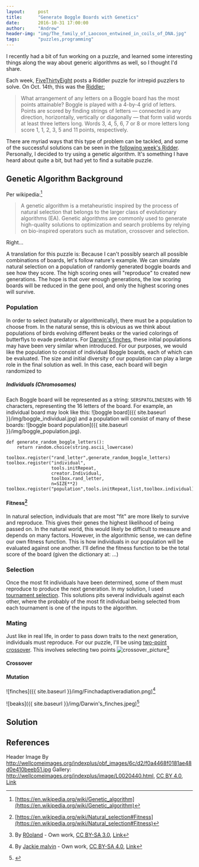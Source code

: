 ```yaml
---
layout:     post
title:      "Generate Boggle Boards with Genetics"
date:       2016-10-31 17:00:00
author:     "Andrew"
header-img: "img/The_family_of_Laocoon_entwined_in_coils_of_DNA.jpg"
tags:       "puzzles,programming"
---
```


I recently had a bit of fun working on a puzzle, and learned some interesting things along the way about generic algorithms as well, so I thought I'd share.

Each week, [FiveThirtyEight](http://fivethirtyeight.com) posts a Riddler puzzle for intrepid puzzlers to solve.  On Oct. 14th, this was the [Riddler:](http://fivethirtyeight.com/features/this-challenge-will-boggle-your-mind/)  
<blockquote>What arrangement of any letters on a Boggle board has the most points attainable?  Boggle is played with a 4-by-4 grid of letters. Points are scored by finding strings of letters — connected in any direction, horizontally, vertically or diagonally — that form valid words at least three letters long. Words 3, 4, 5, 6, 7 or 8 or more letters long score 1, 1, 2, 3, 5 and 11 points, respectively.</blockquote>

There are myriad ways that this type of problem can be tackled, and some of the successful solutions can be seen in the [following week's Ridder](http://fivethirtyeight.com/features/rig-the-election-with-math/).  Personally, I decided to try using a genetic algorithm.  It's something I have heard about quite a bit, but had yet to find a suitable puzzle.

<!--break-->
## Genetic Algorithm Background
Per wikipedia:[^wikiga]
<blockquote>A genetic algorithm is a metaheuristic inspired by the process of natural selection that belongs to the larger class of evolutionary algorithms (EA). Genetic algorithms are commonly used to generate high-quality solutions to optimization and search problems by relying on bio-inspired operators such as mutation, crossover and selection.</blockquote>


Right... 

A translation for this puzzle is:  Because I can't possibly search all possible combinations of boards, let's follow nature's example.  We can simulate natural selection on a population of randomly generated boggle boards and see how they score.  The high scoring ones will "reproduce" to created new generations.  The hope is that over enough generations, the low scoring boards will be reduced in the gene pool, and only the highest scoring ones will survive.

### Population

In order to select (naturally or algorithmically), there must be a population to choose from.  In the natural sense, this is obvious as we think about populations of birds evolving different beaks or the varied colorings of butterflys to evade predators.  For [Darwin's finches](https://en.wikipedia.org/wiki/Darwin%27s_finches), these initial populations may have been very similar when introduced.  For our purposes, we would like the population to consist of individual Boggle boards, each of which can be evaluated.  The size and initial diversity of our population can play a large role in the final solution as well.  In this case, each board will begin randomized to 
##### Individuals (Chromosomes)
Each Boggle board will be represented as a string: `SERSPATGLINESERS` with 16 characters, representing the 16 letters of the board.  For example, an individual board may look like this: ![boggle board]({{ site.baseurl }}/img/boggle_individual.jpg)
and a population will consist of many of these boards: ![boggle board population]({{ site.baseurl }}/img/boggle_population.jpg).  

```
def generate_random_boggle_letters():
    return random.choice(string.ascii_lowercase)

toolbox.register("rand_letter",generate_random_boggle_letters)
toolbox.register("individual",
                 tools.initRepeat,
                 creator.Individual,
                 toolbox.rand_letter,
                 n=SIZE**2)
toolbox.register("population",tools.initRepeat,list,toolbox.individual)
```


#### Fitness[^fitness]
In natural selection, individuals that are most "fit" are more likely to survive and reproduce.  This gives their genes the highest likelihood of being passed on.  In the natural world, this would likely be difficult to measure and depends on many factors.  However, in the algorithmic sense, we can define our own fitness function.  This is how individuals in our population will be evaluated against one another.  I'll define the fitness function to be the total score of the board (given the dictionary at: ...)

### Selection
Once the most fit individuals have been determined, some of them must reproduce to produce the next generation.  In my solution, I used [tournament selection](https://en.wikipedia.org/wiki/Tournament_selection).  This solutions pits several individuals against each other, where the probably of the most fit individual being selected from each tournament is one of the inputs to the algorithm.  


### Mating
Just like in real life, in order to pass down traits to the next generation, individuals must reproduce.  For our puzzle, I'll be using [two-point crossover](https://en.wikipedia.org/wiki/Crossover_(genetic_algorithm)#Two-point_crossover).  This involves selecting two points ![crossover_picture](https://upload.wikimedia.org/wikipedia/commons/thumb/c/cd/TwoPointCrossover.svg/226px-TwoPointCrossover.svg.png)[^crossoverpic]

#### Crossover

#### Mutation

![finches]({{ site.baseurl }}/img/Finchadaptiveradiation.png)[^birdimg]

![beaks]({{ site.baseurl }}/img/Darwin's_finches.jpeg)[^beaks]

## Solution

## References

Header Image By <a rel="nofollow" class="external free" href="http://wellcomeimages.org/indexplus/obf_images/6c/d2/f0a4468f0181ae48d0e410beeb51.jpg">http://wellcomeimages.org/indexplus/obf_images/6c/d2/f0a4468f0181ae48d0e410beeb51.jpg</a> Gallery: <a rel="nofollow" class="external free" href="http://wellcomeimages.org/indexplus/image/L0020440.html">http://wellcomeimages.org/indexplus/image/L0020440.html</a>, <a href="http://creativecommons.org/licenses/by/4.0" title="Creative Commons Attribution 4.0">CC BY 4.0</a>, <a href="https://commons.wikimedia.org/w/index.php?curid=35994175">Link</a>

[^birdimg]: By <a href="//commons.wikimedia.org/w/index.php?title=User:Jmalvin17&amp;action=edit&amp;redlink=1" class="new" title="User:Jmalvin17 (page does not exist)">Jackie malvin</a> - <span class="int-own-work" lang="en">Own work</span>, <a href="http://creativecommons.org/licenses/by-sa/4.0" title="Creative Commons Attribution-Share Alike 4.0">CC BY-SA 4.0</a>, <a href="https://commons.wikimedia.org/w/index.php?curid=40655181">Link</a>

[^wikiga]:[https://en.wikipedia.org/wiki/Genetic_algorithm](https://en.wikipedia.org/wiki/Genetic_algorithm)

[^fitness]:[https://en.wikipedia.org/wiki/Natural_selection#Fitness](https://en.wikipedia.org/wiki/Natural_selection#Fitness)

[^beaks]:<a title="By John Gould (14.Sep.1804 - 3.Feb.1881) [Public domain], via Wikimedia Commons" href="https://commons.wikimedia.org/wiki/File%3ADarwin's_finches.jpeg"></a>

[^crossoverpic]:By <a href="//commons.wikimedia.org/w/index.php?title=User:R0oland&amp;action=edit&amp;redlink=1" class="new" title="User:R0oland (page does not exist)">R0oland</a> - <span class="int-own-work" lang="en">Own work</span>, <a href="http://creativecommons.org/licenses/by-sa/3.0" title="Creative Commons Attribution-Share Alike 3.0">CC BY-SA 3.0</a>, <a href="https://commons.wikimedia.org/w/index.php?curid=29950354">Link</a>
